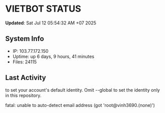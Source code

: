 # VIETBOT STATUS
**Updated**: Sat Jul 12 05:54:32 AM +07 2025

## System Info
- IP: 103.77.172.150
- Uptime: up 6 days, 9 hours, 41 minutes
- Files: 24115

## Last Activity

to set your account's default identity.
Omit --global to set the identity only in this repository.

fatal: unable to auto-detect email address (got 'root@vinh3690.(none)')

